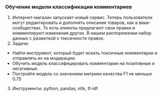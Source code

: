 ### Обучение модели классификации комментариев

1. Интернет-магазин запускает новый сервис. Теперь пользователи могут редактировать и дополнять описания товаров, как в вики-сообществах. То есть клиенты предлагают свои правки и комментируют изменения других. В нашем распоряжении набор данных с разметкой о токсичности правок.
2. Задачи:
- Найти инструмент, который будет искать токсичные комментарии и отправлять их на модерацию. 
- Обучить модель классифицировать комментарии на позитивные и негативные. 
- Постройте модель со значением метрики качества F1 не меньше 0.75
3. Инструменты:
python, pandas, nltk, tf-idf
